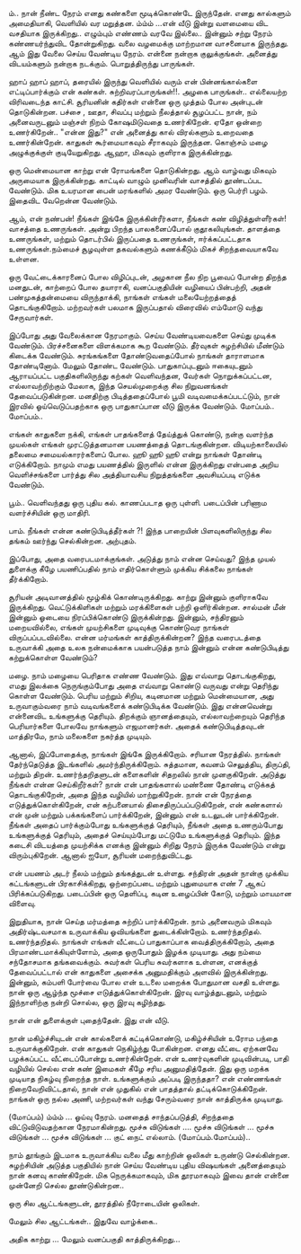 
ம்.. நான் நீண்ட நேரம் எனது கண்களை மூடிக்கொண்டே இருந்தேன். எனது கால்களும் அமைதியாகி, வெளியில் வர மறுத்தன. ம்ம்ம் ...என் வீடு இன்று வளமையை விட வசதியாக இருக்கிறது.. எழும்பும் எண்ணம் வரவே இல்லை.. இன்னும் சற்று நேரம் கண்ணயர்ந்துவிட தோன்றுகிறது. வலை வழமைக்கு மாற்றமான வாசனையாக இருந்தது. ஆம் இது வேலை செய்ய வேண்டிய நேரம். என்னை நன்றாக குலுக்குங்கள். அனைத்து விடயம்களும் நன்றாக நடக்கும். பொறுத்திருந்து பாருங்கள்.

ஹாப் ஹாப் ஹாப், தரையில் இருந்து வெளியில் வரும் என் பின்னங்கால்களை எட்டிப்பார்க்கும் என் கண்கள். சுற்றிவரப்பாருங்கள்!!. அழகை பாருங்கள்.. எல்லையற்ற விரிவடைந்த காட்சி. சூரியனின் கதிர்கள் என்னை ஒரு முத்தம் போல அன்புடன் தொடுகின்றன.  பச்சை , ஊதா,  சிவப்பு மற்றும் நீலத்தால் சூழப்பட்ட நான், நம் அனைவருடனும் மஞ்சள் நிறம் கோஷமிடுவதை உணர்கிறேன்.  ஏதோ ஒன்றை உணர்கிறேன்.. "என்ன இது?" என் அனைத்து கால் விரல்களும் உறைவதை உணர்கின்றேன். காதுகள் கூர்மையாகவும் சீராகவும் இருந்தன. கொஞ்சம் மழை அழுக்குக்குள் குடியேறுகிறது. ஆஹா, மிகவும் குளிராக இருக்கின்றது.

ஒரு மென்மையான காற்று என் ரோமங்களை தொடுகின்றது. ஆம் வாழ்வது மிகவும் அருமையாக இருக்கின்றது. காட்டில் வாழும் முனிவரின் வாசத்தில் தூண்டப்பட வேண்டும். மிக உயரமான பைன் மரங்களில் அமர வேண்டும். ஒரு பெர்ரி பழம். இதைவிட வேறென்ன வேண்டும்.

ஆம், என் நண்பன்! நீங்கள் இங்கே இருக்கின்ரீர்களா, நீங்கள் கண் விழித்துள்ளீர்கள்! வாசத்தை உணருங்கள். அன்று பிறந்த பாலகனைப்போல் குதூகலியுங்கள். தாளத்தை உணருங்கள், மற்றும் தொடர்பில் இருப்பதை உணருங்கள், ஈர்க்கப்பட்டதாக உணருங்கள்.நம்மைச் சூழவுள்ள தகவல்களும் கணக்கீடும் மிகச் சிறந்தவையாகவே உள்ளன.

ஒரு வேட்டைக்காரனைப் போல விழிப்புடன், அழகான நீல நிற பூவைப் போன்ற திறந்த மனதுடன், காற்றைப் போல தயாராகி, வனப்பகுதியின் வழியைப் பின்பற்றி, அதன் பண்முகத்தன்மையை விருந்தாக்கி, நாங்கள் எங்கள் மலையேற்றத்தைத் தொடங்குகிறோம்.  மற்றவர்கள் பலமாக இருப்பதால் விரைவில் எம்மோடு வந்து சேருவார்கள்.

இப்போது அது வேலைக்கான நேரமாகும். செய்ய வேண்டியவைகளை செய்து முடிக்க வேண்டும். பிரச்சனைகளை விளக்கமாக கூற வேண்டும். தீர்வுகள் சுழற்சியில் மீண்டும் கிடைக்க வேண்டும். சுரங்கங்களை தோண்டுவதைப்போல் நாங்கள் தாராளமாக தோண்டினோம். மேலும் தோண்ட வேண்டும். பாதுகாப்புடனும் ஈகையுடனும் ஆராயப்பட்ட பகுதிகளிலிருந்து கற்கள் வெளிவந்தன, வேர்கள் நொறுக்கப்பட்டன,  எல்லாவற்றிற்கும் மேலாக, இந்த செயல்முறைக்கு சில நிறுவனங்கள் தேவைப்படுகின்றன. மனதிற்கு பிடித்ததைப்போல் பூமி வடிவமைக்கப்படட்டும், நான் இரவில் ஓய்வெடுப்பதற்காக ஒரு பாதுகாப்பான வீடு இருக்க வேண்டும். மோப்பம்.. மோப்பம்..

எங்கள் காதுகளை நக்கி, எங்கள் பாதங்களைத் தேய்த்துக் கொண்டு, நன்கு வளர்ந்த முயல்கள் எங்கள் முரட்டுத்தனமான பயணத்தைத் தொடங்குகின்றன. விடியற்காலையில் தலைமை சமையல்காரர்களைப் போல. ஹூ ஹூ ஹூ என்று நாங்கள் தோண்டி எடுக்கிறோம். நாமும் எமது பயணத்தில் இருளில் என்ன இருக்கிறது என்பதை அறிய வெளிச்சங்களை பார்த்து சில அத்தியாவசிய நிறுத்தங்களை அவசியப்படி எடுக்க வேண்டும்.

பூம்.. வெளிவந்தது ஒரு புதிய கல். காணப்படாத ஒரு புள்ளி. படைப்பின் பரிணாம வளர்ச்சியின் ஒரு மாதிரி.

பாம். நீங்கள் என்ன கண்டுபிடித்தீர்கள் ?! இந்த பாறையின் பிளவுகளிலிருந்து சில தங்கம் ஊர்ந்து செல்கின்றன. அற்புதம்.

இப்போது, அதை வரைபடமாக்குங்கள். அடுத்து நாம் என்ன செய்வது? இந்த முயல் துளைக்கு கீழே பயணிப்பதில் நாம் எதிர்கொள்ளும் முக்கிய சிக்கலை நாங்கள் தீர்க்கிறோம்.

சூரியன் அடிவானத்தில் மூழ்கிக் கொண்டிருக்கிறது.  காற்று இன்னும் குளிராகவே இருக்கிறது.  வெட்டுக்கிளிகள் மற்றும் மரக்கிளைகள் பற்றி ஒளிர்கின்றன. சால்மன் மீன் இன்னும் ஓடையை நிரப்பிக்கொண்டு இருக்கின்றது.  இன்னும், சந்திரனும் மறையவில்லை, எங்கள் முயற்சிகளை முடிவுக்கு கொண்டுவர நாங்கள் விருப்பப்படவில்லை.  என்ன மர்மங்கள் காத்திருக்கின்றன? இந்த வரைபடத்தை உருவாக்கி அதை உலக நன்மைக்காக பயன்படுத்த நாம் இன்னும் என்ன கண்டுபிடித்து கற்றுக்கொள்ள வேண்டும்?

மழை. நாம் மழையை பெரிதாக எண்ண வேண்டும். இது எவ்வாறு தொடங்குகிறது, எமது இலக்கை நெருங்கும்போது அதை எவ்வாறு கொண்டு வருவது என்று தெரிந்து கொள்ள வேண்டும். பெரிய மற்றும் சிறிய, கடினமான மற்றும் மென்மையான, அது உருவாகும்வரை நாம் வடிவங்களைக் கண்டுபிடிக்க வேண்டும். இது என்னவென்று என்னைவிட உங்களுக்கு தெரியும். திறக்கும் ஞானத்தையும்,   எல்லாவற்றையும் தெரிந்த பெரியார்களை போலவே நாங்களும் எஜமானர்கள். அதைக் கண்டுபிடித்தவுடன் மாத்திரமே, நாம் மலைகளை நகர்த்த முடியும்.

ஆனால், இப்போதைக்கு, நாங்கள் இங்கே இருக்கிறோம். சரியான நேரத்தில். நாங்கள் தேர்ந்தெடுத்த இடங்களில் அமர்ந்திருக்கிறோம்.  சுத்தமான, கவனம் செலுத்திய, திருப்தி, மற்றும் திறன்.  உணர்ந்தறிதளுடன் களைகளின் சிதறலில் நான் முனகுகிறேன். அடுத்து நீங்கள் என்ன செய்கிறீர்கள்? நான் என் பாதங்களால் மண்ணை தோண்டி எடுக்கத் தொடங்குகிறேன், அதை இந்த வழியில் மாற்றுகிறேன். நான் என் நேரத்தை எடுத்துக்கொள்கிறேன், என் கற்பனையால் திசைதிருப்பப்படுகிறேன், என் கண்களால் என் முன் மற்றும் பக்கங்களைப் பார்க்கிறேன், இன்னும் என் உடலுடன் பார்க்கிறேன். நீங்கள் அதைப் பார்க்கும்போது உங்களுக்குத் தெரியும், நீங்கள் அதை உணரும்போது உங்களுக்குத் தெரியும், அதைச் செய்யும்போது மட்டுமே உங்களுக்குத் தெரியும். இந்த கடைசி விடயத்தை முயற்சிக்க எனக்கு இன்னும் சிறிது நேரம் இருக்க வேண்டும் என்று விரும்புகிறேன். ஆனால் ஐயோ, சூரியன் மறைந்துவிட்டது.

என் பயணம் அடர் நீலம் மற்றும் தங்கத்துடன் உள்ளது. சந்திரன் அதன் நான்கு முக்கிய கட்டங்களுடன் பிரகாசிக்கிறது, ஒற்றைப்படை மற்றும் புதுமையாக எண் 7 ஆகப் பிரிக்கப்படுகிறது. படைப்பின் ஒரு தெளிப்பு, கடின உழைப்பின் கோடு, மற்றும் மாயமான விளைவு.

இறுதியாக, நான் செய்த மர்மத்தை சுற்றிப் பார்க்கிறேன். நாம் அனைவரும் மிகவும் அதிர்ஷ்டவசமாக உருவாக்கிய ஓவியங்களை துடைக்கின்றோம். உணர்ந்தறிதல். உணர்ந்தறிதல். நாங்கள் எங்கள் வீட்டைப் பாதுகாப்பாக வைத்திருக்கிறோம், அதை பிரமாண்டமாக்கியுள்ளோம், அதை ஒருபோதும் இழக்க முடியாது. அது நம்மை சந்தோசமாக தங்கவைக்கும். சுவர்கள் பெரிய சுவர்களாக உள்ளன, எனக்குத் தேவைப்பட்டால் என் காதுகளை அசைக்க அனுமதிக்கும் அளவில் இருக்கின்றது. இன்னும், கம்பளி போர்வை போல என் உடலை மறைக்க போதுமான வசதி உள்ளது. நான் ஒரு ஆழ்ந்த மூச்சை எடுத்துக்கொள்கிறேன். இரவு வாழ்த்துடனும், மற்றும் இந்நாளிற்கு நன்றி சொல்ல, ஒரு இரவு கழிந்தது.

நான் என் துளைக்குள் புதைந்தேன். இது என் வீடு.

நான் மகிழ்ச்சியுடன் என் கால்களைக் கட்டிக்கொண்டு, மகிழ்ச்சியின் உரோம பந்தை உருவாக்குகிறேன். என் காதுகள் நெகிழ்ந்து போகின்றன. எனது வீட்டை ஏற்கனவே பழக்கப்பட்ட வீட்டைப்போன்று உணர்கின்றேன். என் உணர்வுகளின் முடிவின்படி, பாதி வழியில் செல்ல என் கண் இமைகள் கீழே சரிய அனுமதித்தேன். இது ஒரு மறக்க முடியாத நிகழ்வு நிறைந்த நாள். உங்களுக்கும் அப்படி இருந்ததா? என் எண்ணங்கள் நிறைவேறிவிட்டதால்,  நான் என் முதுகில் என் பாதத்தால் தட்டிக்கொடுக்கிறேன்.  நாங்கள் ஒரு நல்ல அணி, மற்றவர்கள் வந்து சேரும்வரை நான் காத்திருக்க முடியாது.

(மோப்பம்) ம்ம்ம் ... ஓய்வு நேரம். மனதைத் சாந்தப்படுத்தி, சிறந்ததை விட்டுவிடுவதற்கான நேரமாகின்றது. மூச்சு விடுங்கள் .... மூச்சு விடுங்கள் ... மூச்சு விடுங்கள் ... மூச்சு விடுங்கள் ... குட் நைட் எல்லாம். (மோப்பம்.மோப்பம்)..

நாம் தூங்கும் இடமாக உருவாக்கிய வலை மீது காற்றின் ஒலிகள் உருண்டு செல்கின்றன. சுழற்சியின் அடுத்த பகுதியில் நான் செய்ய வேண்டிய புதிய விஷயங்கள் அனைத்தையும் நான் கனவு காண்கிறேன். மிக நெருக்கமாகவும், மிக தூரமாகவும் இவை தான் என்னை முன்னேறி செல்ல தூண்டுகின்றன..

ஒரு சில ஆட்டங்களுடன், தூரத்தில் நீரோடையின் ஒலிகள்.

மேலும் சில ஆட்டங்கள்.. இதுவே வாழ்க்கை..

அதிக காற்று ... மேலும் வனப்பகுதி காத்திருக்கிறது…
